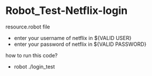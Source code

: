 # Robot_Test-Netflix-login

resource.robot file 
 - enter your username of netflix in ${VALID USER} 
 - enter your password of netflix in  ${VALID PASSWORD}


how to run this code?
 - robot ./login_test
